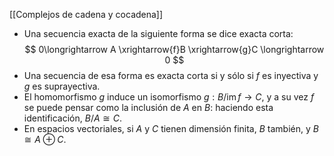 [[Complejos de cadena y cocadena]]

- Una secuencia exacta de la siguiente forma se dice exacta corta:$$
0\longrightarrow A \xrightarrow{f}B \xrightarrow{g}C \longrightarrow 0
$$
- Una secuencia de esa forma es exacta corta si y sólo si $f$ es inyectiva y $g$ es suprayectiva.
- El homomorfismo $g$ induce un isomorfismo $g: B / \mathop{\mathrm{im}}f\longrightarrow C$, y a su vez $f$ se puede pensar como la inclusión de $A$ en $B$: haciendo esta identificación, $B / A \cong C$.
- En espacios vectoriales, si $A$ y $C$ tienen dimensión finita, $B$ también, y $B\cong A \oplus C$.